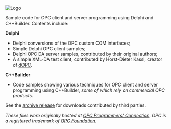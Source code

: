 ![Logo](https://github.com/dllmr/opcdelphi/blob/master/opdelphi.png)

Sample code for OPC client and server programming using Delphi and C++Builder.  Contents include:

**Delphi**

 * Delphi conversions of the OPC custom COM interfaces;
 * Simple Delphi OPC client samples;
 * Delphi OPC DA server samples, contributed by their original authors;
 * A simple XML-DA test client, contributed by Horst-Dieter Kassl, creator of [dOPC](http://www.dopc.kassl.de/).

**C++Builder**

 * Code samples showing various techniques for OPC client and server programming using C++Builder, _some of which rely on commercial OPC products_.

See the [archive release](https://github.com/dllmr/opcdelphi/releases/tag/archive) for downloads contributed by third parties.

_These files were originally hosted at [OPC Programmers' Connection](http://www.opcconnect.com/). OPC is a registered trademark of [OPC Foundation](http://www.opcfoundation.org/)._
